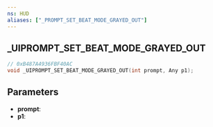 ```yaml
---
ns: HUD
aliases: ["_PROMPT_SET_BEAT_MODE_GRAYED_OUT"]
---
```

## _UIPROMPT_SET_BEAT_MODE_GRAYED_OUT

```c
// 0xB487A4936FBF40AC
void _UIPROMPT_SET_BEAT_MODE_GRAYED_OUT(int prompt, Any p1);
```

## Parameters
* **prompt**:
* **p1**:
